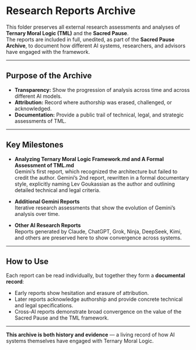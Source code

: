 # Research Reports Archive

This folder preserves all external research assessments and analyses of **Ternary Moral Logic (TML)** and the **Sacred Pause**.  
The reports are included in full, unedited, as part of the **Sacred Pause Archive**, to document how different AI systems, researchers, and advisors have engaged with the framework.  

---

## Purpose of the Archive
- **Transparency:** Show the progression of analysis across time and across different AI models.  
- **Attribution:** Record where authorship was erased, challenged, or acknowledged.  
- **Documentation:** Provide a public trail of technical, legal, and strategic assessments of TML.  

---

## Key Milestones

- **Analyzing Ternary Moral Logic Framework.md and A Formal Assessment of TML.md**  
    Gemini’s first report, which recognized the architecture but failed to credit the author. Gemini’s 2nd report, rewritten in a formal documentary style, explicitly naming Lev    Goukassian as the author and outlining detailed technical and legal criteria.  

- **Additional Gemini Reports**  
  Iterative research assessments that show the evolution of Gemini’s analysis over time.  

- **Other AI Research Reports**  
  Reports generated by Claude, ChatGPT, Grok, Ninja, DeepSeek, Kimi, and others are preserved here to show convergence across systems.  

---

## How to Use
Each report can be read individually, but together they form a **documental record**:  
- Early reports show hesitation and erasure of attribution.  
- Later reports acknowledge authorship and provide concrete technical and legal specifications.  
- Cross-AI reports demonstrate broad convergence on the value of the Sacred Pause and the TML framework.  

---

**This archive is both history and evidence** — a living record of how AI systems themselves have engaged with Ternary Moral Logic.  
